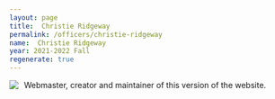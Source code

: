 ```yaml
---
layout: page
title:  Christie Ridgeway
permalink: /officers/christie-ridgeway
name:  Christie Ridgeway
year: 2021-2022 Fall
regenerate: true
---
```


<div>
<img class="headshot" style="float: left; padding-right:10px" src="{{ site.baseurl }}/uploads/headshots/sample-officer.jpg">
</div>

Webmaster, creator and maintainer of this version of the website.